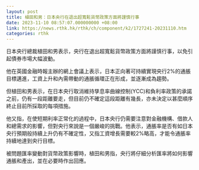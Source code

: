 ```yaml
---
layout: post
title: 植田和男：日本央行在退出超寬鬆貨幣政策方面將謹慎行事
date: 2023-11-10 08:57:07.000000000 +08:00
link: https://news.rthk.hk/rthk/ch/component/k2/1727241-20231110.htm
categories: rthk
---
```


日本央行總裁植田和男表示，央行在退出超寬鬆貨幣政策方面將謹慎行事，以免引起債券市場大幅波動。

他在英國金融時報主辦的網上會議上表示，日本正向著可持續實現央行2%的通脹目標邁進，工資上升和內需帶動的通脹循環正在形成，並逐漸成為趨勢。

但植田和男表示，在日本央行取消維持孳息率曲線控制(YCC)和負利率政策的承諾之前，仍有一段距離要走，但目前仍不確定這段距離有幾長，亦未決定以甚麼順序終止目前所採取的每項措施。

他又指，在使短期利率正常化的過程中，日本央行仍需要注意對金融機構、借款人和總需求的影響，但對央行來說是一個嚴峻的挑戰。他表示，通脹率是否有如日本央行預期般持續上升仍有不確定性，又指工資增長需要較2%略高，才能令通脹率持續地達到央行目標。

被問題匯率變動對貨幣政策影響時，植田和男指，央行將仔細分析匯率將如何影響通脹和產出，並在必要時作出回應。
